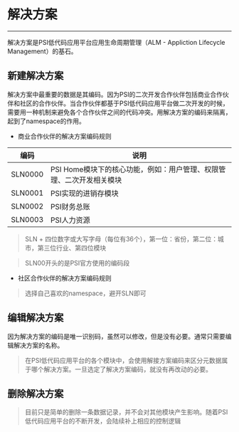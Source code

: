 # 解决方案

---

解决方案是PSI低代码应用平台应用生命周期管理（ALM - Appliction Lifecycle Management）的基石。

## 新建解决方案

解决方案中最重要的数据是其编码。因为PSI的二次开发合作伙伴包括商业合作伙伴和社区的合作伙伴。当合作伙伴都基于PSI低代码应用平台做二次开发的时候，需要用一种机制来避免各个合作伙伴之间的代码冲突。用解决方案的编码来隔离，起到了namespace的作用。

- 商业合作伙伴的解决方案编码规则

|编码|说明|
|---|---|
|SLN0000|PSI Home模块下的核心功能，例如：用户管理、权限管理、二次开发相关模块|
|SLN0001|PSI实现的进销存模块|
|SLN0002|PSI财务总账|
|SLN0003|PSI人力资源|

> SLN + 四位数字或大写字母（每位有36个），第一位：省份，第二位：城市，第三位行业、第四位模块

> SLN00开头的是PSI官方使用的编码段

- 社区合作伙伴的解决方案编码规则

> 选择自己喜欢的namespace，避开SLN即可

## 编辑解决方案

因为解决方案的编码是唯一识别码，虽然可以修改，但是没有必要。通常只需要编辑解决方案的名称。

> 在PSI低代码应用平台的各个模块中，会使用解接方案编码来区分元数据属于哪个解决方案。一旦选定了解决方案编码，就没有再改动的必要。

## 删除解决方案

> 目前只是简单的删除一条数据记录，并不会对其他模块产生影响。随着PSI低代码应用平台的不断开发，会陆续补上相应的控制逻辑
